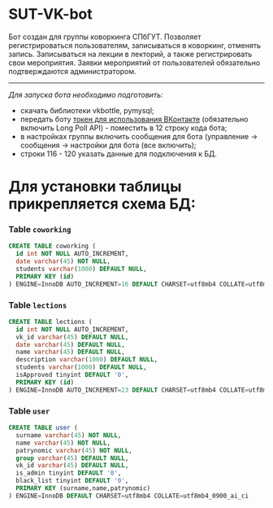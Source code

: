 # SUT-VK-bot
Бот создан для группы коворкинга СПбГУТ. Позволяет регистрироваться пользователям, записываться в коворкинг, отменять запись. Записываться на лекции в лекторий, а также регистрировать свои мероприятия. Заявки мероприятий от пользователей обязательно подтверждаются администратором.

---
*Для запуска бота необходимо подготовить:*
- скачать библиотеки vkbottle, pymysql;
- передать боту [токен для использования ВКонтакте](https://faq.botmechanic.io/vk-token) (обязательно включить Long Poll API) - поместить в 12 строку кода бота;
- в настройках группы включить сообщения для бота (управление -> сообщения -> настройки для бота (все включить);
- строки 116 - 120 указать данные для подключения к БД.

# Для установки таблицы прикрепляется схема БД:
### Table `coworking`
```sql
CREATE TABLE coworking (
  id int NOT NULL AUTO_INCREMENT,
  date varchar(45) NOT NULL,
  students varchar(1000) DEFAULT NULL,
  PRIMARY KEY (id)
) ENGINE=InnoDB AUTO_INCREMENT=16 DEFAULT CHARSET=utf8mb4 COLLATE=utf8mb4_0900_ai_ci
```

### Table `lections`
```sql
CREATE TABLE lections (
  id int NOT NULL AUTO_INCREMENT,
  vk_id varchar(45) DEFAULT NULL,
  date varchar(45) DEFAULT NULL,
  name varchar(45) DEFAULT NULL,
  description varchar(1000) DEFAULT NULL,
  students varchar(1000) DEFAULT NULL,
  isApproved tinyint DEFAULT '0',
  PRIMARY KEY (id)
) ENGINE=InnoDB AUTO_INCREMENT=23 DEFAULT CHARSET=utf8mb4 COLLATE=utf8mb4_0900_ai_ci
```

### Table `user`
```sql
CREATE TABLE user (
  surname varchar(45) NOT NULL,
  name varchar(45) NOT NULL,
  patrynomic varchar(45) NOT NULL,
  group varchar(45) DEFAULT NULL,
  vk_id varchar(45) DEFAULT NULL,
  is_admin tinyint DEFAULT '0',
  black_list tinyint DEFAULT '0',
  PRIMARY KEY (surname,name,patrynomic)
) ENGINE=InnoDB DEFAULT CHARSET=utf8mb4 COLLATE=utf8mb4_0900_ai_ci
```